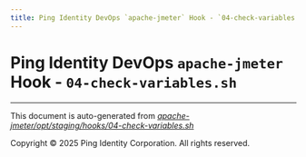 ```yaml
---
title: Ping Identity DevOps `apache-jmeter` Hook - `04-check-variables.sh`
---
```


# Ping Identity DevOps `apache-jmeter` Hook - `04-check-variables.sh`

---
This document is auto-generated from _[apache-jmeter/opt/staging/hooks/04-check-variables.sh](https://github.com/pingidentity/pingidentity-docker-builds/blob/master/apache-jmeter/opt/staging/hooks/04-check-variables.sh)_

Copyright © 2025 Ping Identity Corporation. All rights reserved.
